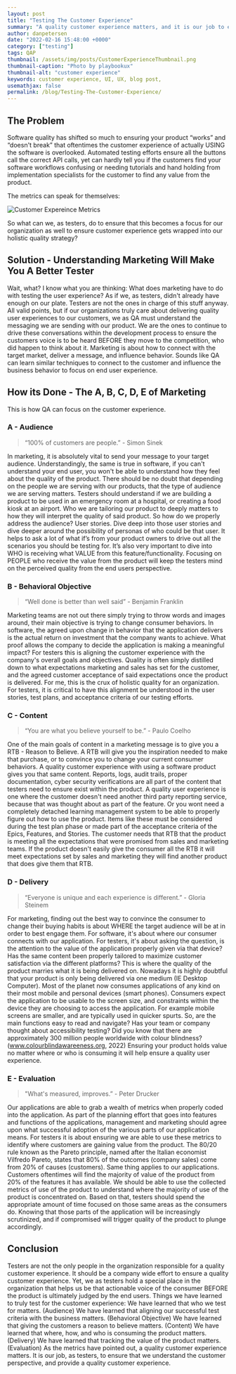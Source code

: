```yaml
---
layout: post
title: "Testing The Customer Experience"
summary: "A quality customer experience matters, and it is our job to ensure that quality, and learn how the customers perceive it."
author: danpetersen
date: "2022-02-16 15:48:00 +0000"
category: ["testing"]
tags: QAP
thumbnail: /assets/img/posts/CustomerExperienceThumbnail.png
thumbnail-caption: "Photo by playbookux"
thumbnail-alt: "customer experience"
keywords: customer experience, UI, UX, blog post,
usemathjax: false
permalink: /blog/Testing-The-Customer-Experience/
---
```


## The Problem

Software quality has shifted so much to ensuring your product “works” and “doesn't break” that oftentimes the customer experience of actually USING the software is overlooked. Automated testing efforts ensure all the buttons call the correct API calls, yet can hardly tell you if the customers find your software workflows confusing or needing tutorials and hand holding from implementation specialists for the customer to find any value from the product.

The metrics can speak for themselves:

![Customer Expereince Metrics](/assets/img/posts/CustomerExperienceMetrics.png)

So what can we, as testers, do to ensure that this becomes a focus for our organization as well to ensure customer experience gets wrapped into our holistic quality strategy?

## Solution - Understanding Marketing Will Make You A Better Tester

Wait, what? I know what you are thinking:
What does marketing have to do with testing the user experience?
As if we, as testers, didn't already have enough on our plate.
Testers are not the ones in charge of this stuff anyway.
All valid points, but if our organizations truly care about delivering quality user experiences to our customers, we as QA must understand the messaging we are sending with our product. We are the ones to continue to drive these conversations within the development process to ensure the customers voice is to be heard BEFORE they move to the competition, who did happen to think about it.
Marketing is about how to connect with the target market, deliver a message, and influence behavior. Sounds like QA can learn similar techniques to connect to the customer and influence the business behavior to focus on end user experience.

## How its Done - The A, B, C, D, E of Marketing

This is how QA can focus on the customer experience.

### A - Audience

> “100% of customers are people.” - Simon Sinek

In marketing, it is absolutely vital to send your message to your target audience. Understandingly, the same is true in software, if you can't understand your end user, you won't be able to understand how they feel about the quality of the product. There should be no doubt that depending on the people we are serving with our products, that the type of audience we are serving matters. Testers should understand if we are building a product to be used in an emergency room at a hospital, or creating a food kiosk at an airport. Who we are tailoring our product to deeply matters to how they will interpret the quality of said product.
So how do we properly address the audience? User stories. Dive deep into those user stories and dive deeper around the possibility of personas of who could be that user. It helps to ask a lot of what if’s from your product owners to drive out all the scenarios you should be testing for. It’s also very important to dive into WHO is receiving what VALUE from this feature/functionality. Focusing on PEOPLE who receive the value from the product will keep the testers mind on the perceived quality from the end users perspective.

### B - Behavioral Objective

> “Well done is better than well said” - Benjamin Franklin

Marketing teams are not out there simply trying to throw words and images around, their main objective is trying to change consumer behaviors. In software, the agreed upon change in behavior that the application delivers is the actual return on investment that the company wants to achieve. What proof allows the company to decide the application is making a meaningful impact? For testers this is aligning the customer experience with the company's overall goals and objectives. Quality is often simply distilled down to what expectations marketing and sales has set for the customer, and the agreed customer acceptance of said expectations once the product is delivered. For me, this is the crux of holistic quality for an organization. For testers, it is critical to have this alignment be understood in the user stories, test plans, and acceptance criteria of our testing efforts.

### C - Content

> “You are what you believe yourself to be.” - Paulo Coelho

One of the main goals of content in a marketing message is to give you a RTB - Reason to Believe. A RTB will give you the inspiration needed to make that purchase, or to convince you to change your current consumer behaviors. A quality customer experience with using a software product gives you that same content. Reports, logs, audit trails, proper documentation, cyber security verifications are all part of the content that testers need to ensure exist within the product. A quality user experience is one where the customer doesn't need another third party reporting service, because that was thought about as part of the feature. Or you wont need a completely detached learning management system to be able to properly figure out how to use the product. Items like these must be considered during the test plan phase or made part of the acceptance criteria of the Epics, Features, and Stories. The customer needs that RTB that the product is meeting all the expectations that were promised from sales and marketing teams. If the product doesn't easily give the consumer all the RTB it will meet expectations set by sales and marketing they will find another product that does give them that RTB.

### D - Delivery

> “Everyone is unique and each experience is different.” - Gloria Steinem

For marketing, finding out the best way to convince the consumer to change their buying habits is about WHERE the target audience will be at in order to best engage them. For software, it's about where our consumer connects with our application. For testers, it's about asking the question, is the attention to the value of the application properly given via that device? Has the same content been properly tailored to maximize customer satisfaction via the different platforms? This is where the quality of the product marries what it is being delivered on. Nowadays it is highly doubtful that your product is only being delivered via one medium (IE Desktop Computer). Most of the planet now consumes applications of any kind on their most mobile and personal devices (smart phones). Consumers expect the application to be usable to the screen size, and constraints within the device they are choosing to access the application. For example mobile screens are smaller, and are typically used in quicker spurts. So, are the main functions easy to read and navigate? Has your team or company thought about accessibility testing? Did you know that there are approximately 300 million people worldwide with colour blindness? (www.colourblindawareeness.org, 2022) Ensuring your product holds value no matter where or who is consuming it will help ensure a quality user experience.

### E - Evaluation

> "What's measured, improves.” - Peter Drucker

Our applications are able to grab a wealth of metrics when properly coded into the application. As part of the planning effort that goes into features and functions of the applications, management and marketing should agree upon what successful adoption of the various parts of our application means. For testers it is about ensuring we are able to use these metrics to identify where customers are gaining value from the product. The 80/20 rule known as the Pareto principle, named after the Italian economist Vilfredo Pareto, states that 80% of the outcomes (company sales) come from 20% of causes (customers). Same thing applies to our applications. Customers oftentimes will find the majority of value of the product from 20% of the features it has available. We should be able to use the collected metrics of use of the product to understand where the majority of use of the product is concentrated on. Based on that, testers should spend the appropriate amount of time focused on those same areas as the consumers do. Knowing that those parts of the application will be increasingly scrutinized, and if compromised will trigger quality of the product to plunge accordingly.

## Conclusion

Testers are not the only people in the organization responsible for a quality customer experience. It should be a company wide effort to ensure a quality customer experience. Yet, we as testers hold a special place in the organization that helps us be that actionable voice of the consumer BEFORE the product is ultimately judged by the end users. Things we have learned to truly test for the customer experience:
We have learned that who we test for matters. (Audience)
We have learned that aligning our successful test criteria with the business matters. (Behavioral Objective)
We have learned that giving the customers a reason to believe matters. (Content)
We have learned that where, how, and who is consuming the product matters. (Delivery)
We have learned that tracking the value of the product matters. (Evaluation)
As the metrics have pointed out, a quality customer experience matters. It is our job, as testers, to ensure that we understand the customer perspective, and provide a quality customer experience.
